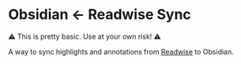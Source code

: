# Obsidian ← Readwise Sync

⚠️ This is pretty basic. Use at your own risk! ⚠️

A way to sync highlights and annotations from [Readwise](https://readwise.io) to
Obsidian.
